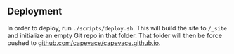 ## Deployment

In order to deploy, run `./scripts/deploy.sh`. This will build the site to `/_site` and initialize an empty Git repo in that folder. That folder will then be force pushed to [github.com/capevace/capevace.github.io](https://github.com/capevace/capevace.github.io).
